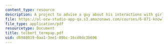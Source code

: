 ```yaml
---
content_type: resource
description: A project to advise a guy about his interactions with girls at a party.
file: https://ol-ocw-studio-app-qa.s3.amazonaws.com/courses/6-871-knowledge-based-applications-systems-spring-2005/d69880190aa13ee189bc16cd0dc3b696_tolbert_termpap.pdf
file_type: application/pdf
resourcetype: Document
title: tolbert_termpap.pdf
uid: d6988019-0aa1-3ee1-89bc-16cd0dc3b696
---
```

